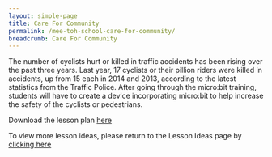 ```yaml
---
layout: simple-page
title: Care For Community
permalink: /mee-toh-school-care-for-community/
breadcrumb: Care For Community
---
```


The number of cyclists hurt or killed in traffic accidents has been rising over the past three years. Last year, 17 cyclists or their pillion riders were killed in accidents, up from 15 each in 2014 and 2013, according to the latest statistics from the Traffic Police.
After going through the micro:bit training, students will have to create a device incorporating micro:bit to help increase the safety of the cyclists or pedestrians.

Download the lesson plan [here](/files/lesson-plans/primary-schools/design-and-technology/Mee-Toh-School-Care-For-Community-Project-Work.pdf)

To view more lesson ideas, please return to the Lesson Ideas page by [clicking here](/in-schools/digital-maker/lesson-ideas-primary/)
